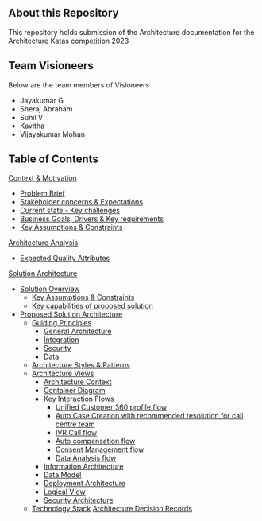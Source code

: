 ## About this Repository
This repository holds submission of the Architecture documentation for the Architecture Katas competition 2023

## Team Visioneers
Below are the team members of Visioneers
- Jayakumar G
- Sheraj Abraham
- Sunil V
- Kavitha 
- Vijayakumar Mohan

## Table of Contents

[Context & Motivation](1.context_and_motivation/README.md)

- [Problem Brief](1.context_and_motivation/README.md#problem-brief)
- [Stakeholder concerns & Expectations](1.context_and_motivation/README.md#stakeholder-concerns--expectations)
- [Current state - Key challenges](1.context_and_motivation/README.md#current-state-key-challenges)
- [Business Goals, Drivers & Key requirements](1.context_and_motivation/README.md#business-goals)
- [Key Assumptions & Constraints](1.context_and_motivation/README.md#key-assumptions--constraints)

[Architecture Analysis](2.architecture_analysis/README.md#architecture-analysis)
- [Expected Quality Attributes](2.architecture_analysis/README.md#expected-quality-attributes)

[Solution Architecture](3.solution_architecture/README.md)
- [Solution Overview](3.solution_architecture/README.md#solution-overview)
  - [Key Assumptions & Constraints](3.solution_architecture/README.md#key-assumptions--constraints)
  - [Key capabilities of proposed solution](3.solution_architecture/README.md#key-capabilities-of-proposed-solution)
- [Proposed Solution Architecture](3.solution_architecture/README.md#proposed-solution-architecture)
  - [Guiding Principles](3.solution_architecture/README.md#guiding-principles)
    - [General Architecture](3.solution_architecture/README.md#general-architecture)
    - [Integration](3.solution_architecture/README.md#integration)
    - [Security](3.solution_architecture/README.md#security)
    - [Data](3.solution_architecture/README.md#data)
  - [Architecture Styles & Patterns](3.solution_architecture/README.md#architecture-styles--patterns)
  - [Architecture Views](3.solution_architecture/README.md#architecture-views)
    - [Architecture Context](3.solution_architecture/README.md#architecture-context)
    - [Container Diagram](3.solution_architecture/README.md#container-diagram)
    - [Key Interaction Flows](3.solution_architecture/README.md#key-interaction-flows)
      - [Unified Customer 360 profile flow](3.solution_architecture/README.md#unified-customer-360-profile-flow)
      - [Auto Case Creation with recommended resolution for call centre team](3.solution_architecture/README.md#auto-case-creation-with-recommended-resolution-for-call-centre-team)
      - [IVR Call flow](3.solution_architecture/README.md#ivr-call-flow)
      - [Auto compensation flow](3.solution_architecture/README.md#auto-compensation-flow)
      - [Consent Management flow](3.solution_architecture/README.md#consent-management-flow)
      - [Data Analysis flow](3.solution_architecture/README.md#data-analysis-flow)
    - [Information Architecture](3.solution_architecture/README.md#information-architecture)
    - [Data Model](3.solution_architecture/README.md#data-model)
    - [Deployment Architecture](3.solution_architecture/README.md#deployment-architecture)
    - [Logical View](3.solution_architecture/README.md#logical-view)
    - [Security Architecture](3.solution_architecture/README.md#security-architecture)
  - [Technology Stack](3.solution_architecture/README.md#technical-stack)
[Architecture Decision Records](3.solution_architecture/README.md#architecture-decision-records-adrs)




